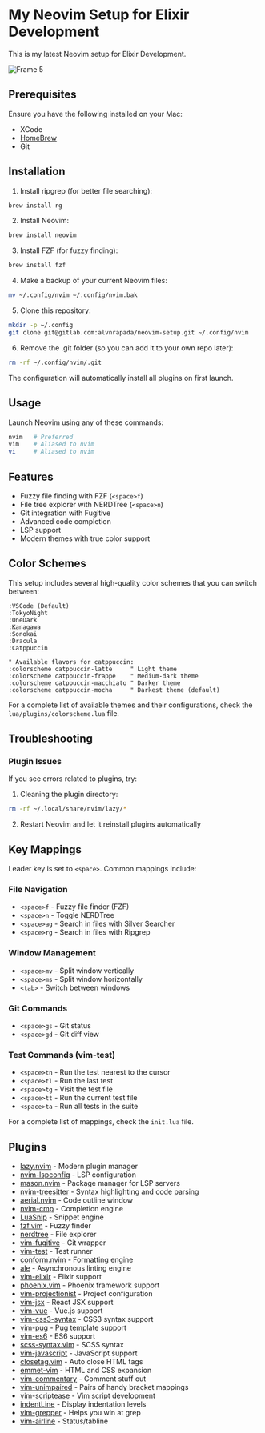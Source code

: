 # My Neovim Setup for Elixir Development

This is my latest Neovim setup for Elixir Development.

![Frame 5](https://github.com/user-attachments/assets/69a4a4cf-3bae-4824-b236-f6f30b6551a7)


## Prerequisites

Ensure you have the following installed on your Mac:
- XCode
- [HomeBrew](https://brew.sh)
- Git

## Installation

1. Install ripgrep (for better file searching):
```bash
brew install rg
```

2. Install Neovim:
```bash
brew install neovim
```

3. Install FZF (for fuzzy finding):
```bash
brew install fzf
```

4. Make a backup of your current Neovim files:
```bash
mv ~/.config/nvim ~/.config/nvim.bak
```

5. Clone this repository:
```bash
mkdir -p ~/.config
git clone git@gitlab.com:alvnrapada/neovim-setup.git ~/.config/nvim
```

6. Remove the .git folder (so you can add it to your own repo later):
```bash
rm -rf ~/.config/nvim/.git
```

The configuration will automatically install all plugins on first launch.

## Usage

Launch Neovim using any of these commands:
```bash
nvim   # Preferred
vim    # Aliased to nvim
vi     # Aliased to nvim
```

## Features

- Fuzzy file finding with FZF (`<space>f`)
- File tree explorer with NERDTree (`<space>n`)
- Git integration with Fugitive
- Advanced code completion
- LSP support
- Modern themes with true color support

## Color Schemes

This setup includes several high-quality color schemes that you can switch between:

```vim
:VSCode (Default)
:TokyoNight
:OneDark
:Kanagawa
:Sonokai
:Dracula
:Catppuccin 

" Available flavors for catppuccin:
:colorscheme catppuccin-latte     " Light theme
:colorscheme catppuccin-frappe    " Medium-dark theme
:colorscheme catppuccin-macchiato " Darker theme
:colorscheme catppuccin-mocha     " Darkest theme (default)

```

For a complete list of available themes and their configurations, check the `lua/plugins/colorscheme.lua` file.

## Troubleshooting

### Plugin Issues
If you see errors related to plugins, try:
1. Cleaning the plugin directory:
```bash
rm -rf ~/.local/share/nvim/lazy/*
```

2. Restart Neovim and let it reinstall plugins automatically

## Key Mappings

Leader key is set to `<space>`. Common mappings include:

### File Navigation
- `<space>f` - Fuzzy file finder (FZF)
- `<space>n` - Toggle NERDTree
- `<space>ag` - Search in files with Silver Searcher
- `<space>rg` - Search in files with Ripgrep

### Window Management
- `<space>mv` - Split window vertically
- `<space>ms` - Split window horizontally
- `<tab>` - Switch between windows

### Git Commands
- `<space>gs` - Git status
- `<space>gd` - Git diff view

### Test Commands (vim-test)
- `<space>tn` - Run the test nearest to the cursor
- `<space>tl` - Run the last test
- `<space>tg` - Visit the test file
- `<space>tt` - Run the current test file
- `<space>ta` - Run all tests in the suite

For a complete list of mappings, check the `init.lua` file.

## Plugins

- [lazy.nvim](https://github.com/folke/lazy.nvim) - Modern plugin manager
- [nvim-lspconfig](https://github.com/neovim/nvim-lspconfig) - LSP configuration
- [mason.nvim](https://github.com/williamboman/mason.nvim) - Package manager for LSP servers
- [nvim-treesitter](https://github.com/nvim-treesitter/nvim-treesitter) - Syntax highlighting and code parsing
- [aerial.nvim](https://github.com/stevearc/aerial.nvim) - Code outline window
- [nvim-cmp](https://github.com/hrsh7th/nvim-cmp) - Completion engine
- [LuaSnip](https://github.com/L3MON4D3/LuaSnip) - Snippet engine
- [fzf.vim](https://github.com/junegunn/fzf.vim) - Fuzzy finder
- [nerdtree](https://github.com/scrooloose/nerdtree) - File explorer
- [vim-fugitive](https://github.com/tpope/vim-fugitive) - Git wrapper
- [vim-test](https://github.com/vim-test/vim-test) - Test runner
- [conform.nvim](https://github.com/stevearc/conform.nvim) - Formatting engine
- [ale](https://github.com/dense-analysis/ale) - Asynchronous linting engine
- [vim-elixir](https://github.com/elixir-editors/vim-elixir) - Elixir support
- [phoenix.vim](https://github.com/c-brenn/phoenix.vim) - Phoenix framework support
- [vim-projectionist](https://github.com/tpope/vim-projectionist) - Project configuration
- [vim-jsx](https://github.com/mxw/vim-jsx) - React JSX support
- [vim-vue](https://github.com/storyn26383/vim-vue) - Vue.js support
- [vim-css3-syntax](https://github.com/hail2u/vim-css3-syntax) - CSS3 syntax support
- [vim-pug](https://github.com/digitaltoad/vim-pug) - Pug template support
- [vim-es6](https://github.com/isRuslan/vim-es6) - ES6 support
- [scss-syntax.vim](https://github.com/cakebaker/scss-syntax.vim) - SCSS syntax
- [vim-javascript](https://github.com/pangloss/vim-javascript) - JavaScript support
- [closetag.vim](https://github.com/vim-scripts/closetag.vim) - Auto close HTML tags
- [emmet-vim](https://github.com/mattn/emmet-vim) - HTML and CSS expansion
- [vim-commentary](https://github.com/tpope/vim-commentary) - Comment stuff out
- [vim-unimpaired](https://github.com/tpope/vim-unimpaired) - Pairs of handy bracket mappings
- [vim-scriptease](https://github.com/tpope/vim-scriptease) - Vim script development
- [indentLine](https://github.com/Yggdroot/indentLine) - Display indentation levels
- [vim-grepper](https://github.com/mhinz/vim-grepper) - Helps you win at grep
- [vim-airline](https://github.com/vim-airline/vim-airline) - Status/tabline
